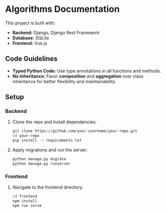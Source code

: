 # Algorithms Documentation

This project is built with:

- **Backend:** Django, Django Rest Framework
- **Database:** SQLite
- **Frontend:** Vue.js

## Code Guidelines

- **Typed Python Code:** Use type annotations in all functions and methods.
- **No Inheritance:** Favor **composition** and **aggregation** over class inheritance for better flexibility and maintainability.

## Setup

### Backend
1. Clone the repo and install dependencies:
   ```bash
   git clone https://github.com/your-username/your-repo.git
   cd your-repo
   pip install -r requirements.txt
   ```
2. Apply migrations and run the server:
   ```bash
   python manage.py migrate
   python manage.py runserver
   ```

### Frontend
1. Navigate to the frontend directory:
   ```bash
   cd frontend
   npm install
   npm run serve
   ```
